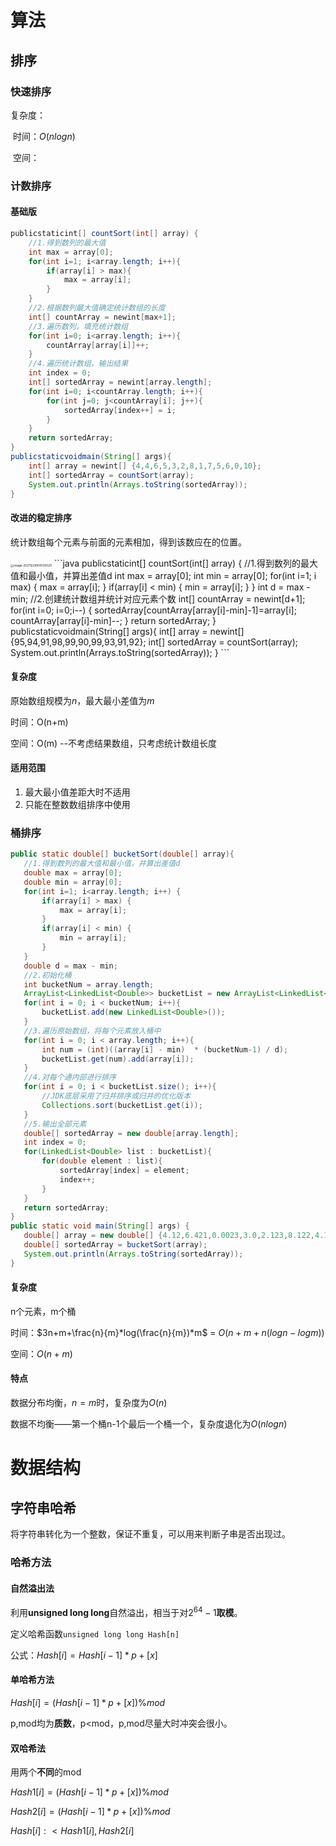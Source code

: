 # 算法

## 排序

### 快速排序

复杂度：

​	时间：$O(nlogn)$

​	空间：



### 计数排序

#### 基础版

```java
publicstaticint[] countSort(int[] array) {
    //1.得到数列的最大值
    int max = array[0];
    for(int i=1; i<array.length; i++){
        if(array[i] > max){
        	max = array[i]; 
        }
    }
    //2.根据数列最大值确定统计数组的长度
    int[] countArray = newint[max+1];
    //3.遍历数列，填充统计数组
    for(int i=0; i<array.length; i++){ 
    	countArray[array[i]]++; 
    }
    //4.遍历统计数组，输出结果
    int index = 0;
    int[] sortedArray = newint[array.length];
    for(int i=0; i<countArray.length; i++){
        for(int j=0; j<countArray[i]; j++){ 
            sortedArray[index++] = i; 
        } 
    }
    return sortedArray;
}
publicstaticvoidmain(String[] args){
    int[] array = newint[] {4,4,6,5,3,2,8,1,7,5,6,0,10};
    int[] sortedArray = countSort(array);
    System.out.println(Arrays.toString(sortedArray));
}
```

#### 改进的稳定排序

统计数组每个元素与前面的元素相加，得到该数应在的位置。

<img src="E:\IdeaProjects\数据结构与算法\image-20211228104535029.png" alt="image-20211228104535029" style="zoom:33%;" />
```java
publicstaticint[] countSort(int[] array) {
    //1.得到数列的最大值和最小值，并算出差值d
    int max = array[0];
    int min = array[0];
    for(int i=1; i<array.length; i++) {
        if(array[i] > max) {
            max = array[i]; 
        }
        if(array[i] < min) { 
            min = array[i]; 
        } 
    }
    int d = max - min;
    //2.创建统计数组并统计对应元素个数
    int[] countArray = newint[d+1];
    for(int i=0; i<array.length; i++) { 
        countArray[array[i]-min]++; 
    }
    //3.统计数组做变形，后面的元素等于前面的元素之和
    int sum = 0;for(int i=0;i<countArray.length;i++) {
        sum += countArray[i]; 
        countArray[i] = sum;
    }
    //4.倒序遍历原始数列，从统计数组找到正确位置，输出到结果数组
    int[] sortedArray = newint[array.length];
    for(int i=array.length-1;i>=0;i--) {
        sortedArray[countArray[array[i]-min]-1]=array[i];
        countArray[array[i]-min]--;
    }
    return sortedArray;
}
publicstaticvoidmain(String[] args){
    int[] array = newint[] {95,94,91,98,99,90,99,93,91,92};
    int[] sortedArray = countSort(array); 
    System.out.println(Arrays.toString(sortedArray));
}
```

#### 复杂度

原始数组规模为$n$，最大最小差值为$m$

时间：O(n+m)

空间：O(m) --不考虑结果数组，只考虑统计数组长度

#### 适用范围

1. 最大最小值差距大时不适用
2. 只能在整数数组排序中使用

### 桶排序



```java
public static double[] bucketSort(double[] array){
   //1.得到数列的最大值和最小值，并算出差值d
   double max = array[0];
   double min = array[0];
   for(int i=1; i<array.length; i++) {
       if(array[i] > max) {
           max = array[i];
       }
       if(array[i] < min) {
           min = array[i];
       }
   }
   double d = max - min;
   //2.初始化桶
   int bucketNum = array.length;
   ArrayList<LinkedList<Double>> bucketList = new ArrayList<LinkedList<Double>>(bucketNum);
   for(int i = 0; i < bucketNum; i++){
       bucketList.add(new LinkedList<Double>());
   }
   //3.遍历原始数组，将每个元素放入桶中
   for(int i = 0; i < array.length; i++){
       int num = (int)((array[i] - min)  * (bucketNum-1) / d);
       bucketList.get(num).add(array[i]);
   }
   //4.对每个通内部进行排序
   for(int i = 0; i < bucketList.size(); i++){
       //JDK底层采用了归并排序或归并的优化版本
       Collections.sort(bucketList.get(i));
   }
   //5.输出全部元素
   double[] sortedArray = new double[array.length];
   int index = 0;
   for(LinkedList<Double> list : bucketList){
       for(double element : list){
           sortedArray[index] = element;
           index++;
       }
   }
   return sortedArray;
}
public static void main(String[] args) {
   double[] array = new double[] {4.12,6.421,0.0023,3.0,2.123,8.122,4.12, 10.09};
   double[] sortedArray = bucketSort(array);
   System.out.println(Arrays.toString(sortedArray));
}
```

#### 复杂度

n个元素，m个桶

时间：$3n+m+\frac{n}{m}*log(\frac{n}{m})*m$  =  $O(n+m+n(logn-logm))$

空间：$O(n+m)$

#### 特点

数据分布均衡，$n=m$时，复杂度为$O(n)$

数据不均衡——第一个桶n-1个最后一个桶一个，复杂度退化为$O(nlogn)$

## 

# 数据结构

## 字符串哈希

将字符串转化为一个整数，保证不重复，可以用来判断子串是否出现过。

### 哈希方法

#### 自然溢出法

利用**unsigned long long**自然溢出，相当于对$2^{64}-1$**取模**。

定义哈希函数`unsigned long long Hash[n]`

公式：$Hash[i] = Hash[i-1]*p+[x]$

#### 单哈希方法

$Hash[i] = (Hash[i-1]*p+[x]) \% mod$

p,mod均为**质数**，p<mod，p,mod尽量大时冲突会很小。

#### 双哈希法

用两个**不同**的mod

$Hash1[i] = (Hash[i-1]*p+[x]) \% mod$

$Hash2[i] = (Hash[i-1]*p+[x]) \% mod$

$Hash[i]:<Hash1[i],Hash2[i]$
